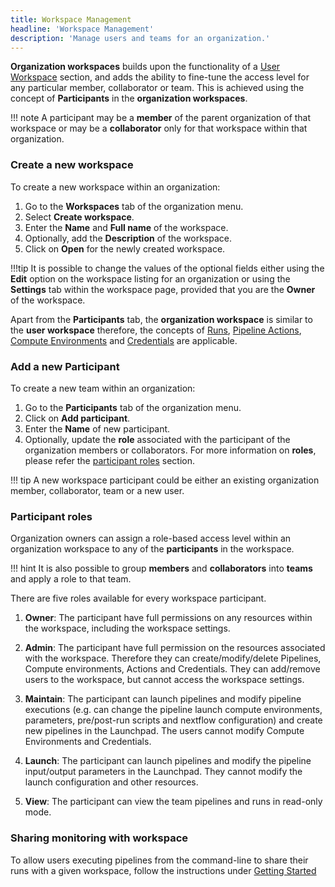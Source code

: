 ```yaml
---
title: Workspace Management  
headline: 'Workspace Management'
description: 'Manage users and teams for an organization.'
---
```


**Organization workspaces** builds upon the functionality of a [User Workspace](../getting-started/workspace.md) section, and adds the ability to fine-tune the access level for any particular member, collaborator or team. This is achieved using the concept of **Participants** in the **organization workspaces**. 

!!! note
    A participant may be a **member** of the parent organization of that workspace or may be a **collaborator** only for that workspace within that organization.

### Create a new workspace

To create a new workspace within an organization:

1. Go to the **Workspaces** tab of the organization menu.
2. Select **Create workspace**.
3. Enter the **Name** and **Full name** of the workspace.
4. Optionally, add the **Description** of the workspace.
5. Click on **Open** for the newly created workspace.

!!!tip 
    It is possible to change the values of the optional fields either using the **Edit** option on the workspace listing for an organization or using the **Settings** tab within the workspace page, provided that you are the **Owner** of the workspace. 

Apart from the **Participants** tab, the **organization workspace** is similar to the **user workspace** therefore, the concepts of [Runs](../launch/launch.md), [Pipeline Actions](../pipeline-actions/pipeline-actions.md), [Compute Environments](../compute-envs/overview.md) and [Credentials](../credentials/overview.md) are applicable.

### Add a new Participant

To create a new team within an organization:

1. Go to the **Participants** tab of the organization menu.
2. Click on **Add participant**.
3. Enter the **Name** of new participant. 
4. Optionally, update the **role** associated with the participant of the organization members or collaborators. For more information on **roles**, please refer the [participant roles](#participant-roles) section.

!!! tip
    A new workspace participant could be either an existing organization member, collaborator, team or a new user.
    
### Participant roles

Organization owners can assign a role-based access level within an organization workspace to any of the **participants** in the workspace.

!!! hint
    It is also possible to group **members** and **collaborators** into **teams** and apply a role to that team.

There are five roles available for every workspace participant.

1. **Owner**: The participant have full permissions on any resources within the workspace, including the workspace settings.

2. **Admin**: The participant have full permission on the resources associated with the workspace. Therefore they can create/modify/delete Pipelines, Compute environments, Actions and Credentials. They can add/remove users to the workspace, but cannot access the workspace settings.

3. **Maintain**: The participant can launch pipelines and modify pipeline executions (e.g. can change the pipeline launch compute environments, parameters, pre/post-run scripts and nextflow configuration) and create new pipelines in the Launchpad. The users cannot modify Compute Environments and Credentials.

4. **Launch**: The participant can launch pipelines and modify the pipeline input/output parameters in the Launchpad. They cannot modify the launch configuration and other resources.

5. **View**: The participant can view the team pipelines and runs in read-only mode.


### Sharing monitoring with workspace

To allow users executing pipelines from the command-line to share their runs with a given workspace, follow the instructions under [Getting Started](../getting-started/usage.md)
